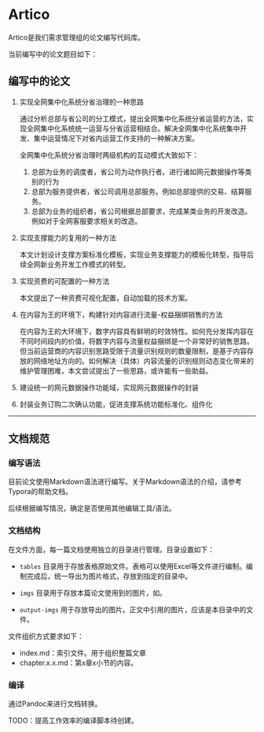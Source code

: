 # Artico

Artico是我们需求管理组的论文编写代码库。

当前编写中的论文题目如下：

## 编写中的论文

1. 实现全网集中化系统分省治理的一种思路

   通过分析总部与省公司的分工模式，提出全网集中化系统分省运营的方法，实现全网集中化系统统一运营与分省运营相结合。解决全网集中化系统集中开发、集中运营情况下对省内运营工作支持的一种解决方案。

   全网集中化系统分省治理时两级机构的互动模式大致如下：

   1. 总部为业务的调度者，省公司为动作执行者。进行诸如网元数据操作等类别的行为
   2. 总部为服务提供者，省公司调用总部服务。例如总部提供的交易、结算服务。
   3. 总部为业务的组织者，省公司根据总部要求，完成某类业务的开发改造。例如对于全网客服要求相关的改造。

2. 实现支撑能力的复用的一种方法

   本文计划设计支撑方案标准化模板，实现业务支撑能力的模板化转型，指导后续全网新业务开发工作模式的转型。

3. 实现资费的可配置的一种方法

   本文提出了一种资费可视化配置，自动加载的技术方案。

4. 在内容为王的环境下，构建针对内容进行流量-权益捆绑销售的方法

   在内容为王的大环境下，数字内容具有鲜明的时效特性。如何充分发挥内容在不同时间段内的价值，将数字内容与流量权益捆绑是一个非常好的销售思路。但当前运营商的内容识别思路受限于流量识别规则的数量限制，是基于内容存放的网络地址方向的。如何解决（具体）内容流量的识别规则动态变化带来的维护管理困难，本文尝试提出了一些思路，或许能有一些助益。

5. 建设统一的网元数据操作功能域，实现网元数据操作的封装

6. 封装业务订购二次确认功能，促进支撑系统功能标准化、组件化




-----

## 文档规范

### 编写语法

目前论文使用Markdown语法进行编写。关于Markdown语法的介绍，请参考Typora的帮助文档。

后续根据编写情况，确定是否使用其他编辑工具/语法。

### 文档结构

在文件方面，每一篇文档使用独立的目录进行管理。目录设置如下： 

*  `tables` 目录用于存放表格原始文件。表格可以使用Excel等文件进行编制。编制完成后，统一导出为图片格式，存放到指定的目录中。


* `imgs` 目录用于存放本篇论文使用到的图片，如。
* `output-imgs` 用于存放导出的图片。正文中引用的图片，应该是本目录中的文件。

文件组织方式要求如下：

* index.md：索引文件。用于组织整篇文章
* chapter.x.x.md：第x章x小节的内容。

### 编译

通过Pandoc来进行文档转换。

TODO：提高工作效率的编译脚本待创建。